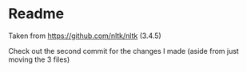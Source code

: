 # Readme

Taken from https://github.com/nltk/nltk (3.4.5)

Check out the second commit for the changes I made (aside from just moving the 3 files)
